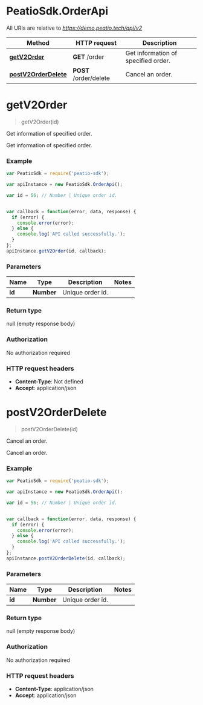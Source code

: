 # PeatioSdk.OrderApi

All URIs are relative to *https://demo.peatio.tech/api/v2*

Method | HTTP request | Description
------------- | ------------- | -------------
[**getV2Order**](OrderApi.md#getV2Order) | **GET** /order | Get information of specified order.
[**postV2OrderDelete**](OrderApi.md#postV2OrderDelete) | **POST** /order/delete | Cancel an order.


<a name="getV2Order"></a>
# **getV2Order**
> getV2Order(id)

Get information of specified order.

Get information of specified order.

### Example
```javascript
var PeatioSdk = require('peatio-sdk');

var apiInstance = new PeatioSdk.OrderApi();

var id = 56; // Number | Unique order id.


var callback = function(error, data, response) {
  if (error) {
    console.error(error);
  } else {
    console.log('API called successfully.');
  }
};
apiInstance.getV2Order(id, callback);
```

### Parameters

Name | Type | Description  | Notes
------------- | ------------- | ------------- | -------------
 **id** | **Number**| Unique order id. | 

### Return type

null (empty response body)

### Authorization

No authorization required

### HTTP request headers

 - **Content-Type**: Not defined
 - **Accept**: application/json

<a name="postV2OrderDelete"></a>
# **postV2OrderDelete**
> postV2OrderDelete(id)

Cancel an order.

Cancel an order.

### Example
```javascript
var PeatioSdk = require('peatio-sdk');

var apiInstance = new PeatioSdk.OrderApi();

var id = 56; // Number | Unique order id.


var callback = function(error, data, response) {
  if (error) {
    console.error(error);
  } else {
    console.log('API called successfully.');
  }
};
apiInstance.postV2OrderDelete(id, callback);
```

### Parameters

Name | Type | Description  | Notes
------------- | ------------- | ------------- | -------------
 **id** | **Number**| Unique order id. | 

### Return type

null (empty response body)

### Authorization

No authorization required

### HTTP request headers

 - **Content-Type**: application/json
 - **Accept**: application/json

